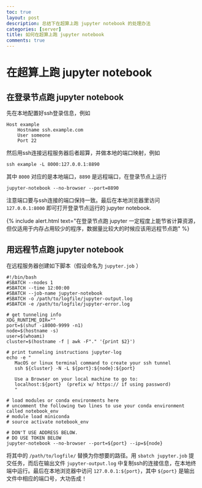 ```yaml
---
toc: true
layout: post
description: 总结下在超算上跑 jupyter notebook 的处理办法
categories: [server]
title: 如何在超算上跑 jupyter notebook
comments: true
---
```


# 在超算上跑 jupyter notebook

## 在登录节点跑 jupyter notebook
先在本地配置好ssh登录信息，例如
```shell
Host example
    Hostname ssh.example.com
    User someone
    Port 22
```
然后用ssh连接远程服务器后者超算，并做本地的端口映射，例如
```shell
ssh example -L 8000:127.0.0.1:8890
```
其中 `8000` 对应的是本地端口，`8890` 是远程端口，在登录节点上运行
```shell
jupyter-notebook --no-browser --port=8890
```
注意端口要与ssh连接的端口保持一致。最后在本地浏览器里访问 `127.0.0.1:8000` 即可打开登录节点运行的 jupyter notebook.

{% include alert.html text="在登录节点跑 jupyter 一定程度上能节省计算资源，但仅适用于内存占用较少的程序，数据量比较大的时候应该用远程节点跑" %}

## 用远程节点跑 jupyter notebook
在远程服务器创建如下脚本（假设命名为 `jupyter.job` ）
```shell
#!/bin/bash
#SBATCH --nodes 1
#SBATCH --time 12:00:00
#SBATCH --job-name jupyter-notebook
#SBATCH -o /path/to/logfile/jupyter-output.log
#SBATCH -e /path/to/logfile/jupyter-error.log

# get tunneling info
XDG_RUNTIME_DIR=""
port=$(shuf -i8000-9999 -n1)
node=$(hostname -s)
user=$(whoami)
cluster=$(hostname -f | awk -F"." '{print $2}')

# print tunneling instructions jupyter-log
echo -e "
   MacOS or linux terminal command to create your ssh tunnel
   ssh ${cluster} -N -L ${port}:${node}:${port} 

   Use a Browser on your local machine to go to:
   localhost:${port}  (prefix w/ https:// if using password)
   "

# load modules or conda environments here
# uncomment the following two lines to use your conda environment called notebook_env
# module load miniconda
# source activate notebook_env

# DON'T USE ADDRESS BELOW.
# DO USE TOKEN BELOW
jupyter-notebook --no-browser --port=${port} --ip=${node}
```
将其中的 `/path/to/logfile/` 替换为你想要的路径。用 `sbatch jupyter.job` 提交任务，而后在输出文件 `jupyter-output.log` 中复制ssh的连接信息，在本地终端中运行。最后在本地浏览器中访问 `127.0.0.1:${port}`，其中 `${port}` 是输出文件中相应的端口号，大功告成！